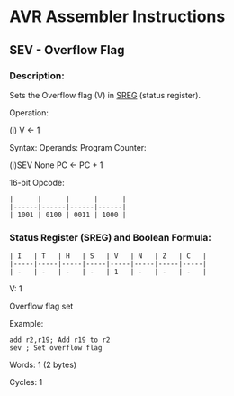 AVR Assembler Instructions
==========================

SEV - Overflow Flag
-------------------

### <a href="" id="N19688"></a> Description:

Sets the Overflow flag (V) in <a href="avrassembler.wb_nomenclature.html#avrassembler.Status_Register" class="xref" title="SREG : Status register">SREG</a> (status register).

Operation:

(i) V ← 1

Syntax: Operands: Program Counter:

(i)SEV None PC ← PC + 1

16-bit Opcode:

```
|      |      |      |      |
|------|------|------|------|
| 1001 | 0100 | 0011 | 1000 |
```
### <a href="" id="N196BF"></a> Status Register (SREG) and Boolean Formula:

```
| I   | T   | H   | S   | V   | N   | Z   | C   |
|-----|-----|-----|-----|-----|-----|-----|-----|
| -   | -   | -   | -   | 1   | -   | -   | -   |
```
V: 1

Overflow flag set

Example:

``` programlisting
add r2,r19; Add r19 to r2
sev ; Set overflow flag
```

Words: 1 (2 bytes)

Cycles: 1
